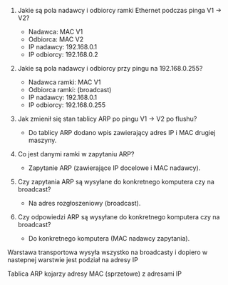 1. Jakie są pola nadawcy i odbiorcy ramki Ethernet podczas pinga V1 → V2?
    - Nadawca: MAC V1
	- Odbiorca: MAC V2
	- IP nadawcy: 192.168.0.1
	- IP odbiorcy: 192.168.0.2

2. Jakie są pola nadawcy i odbiorcy przy pingu na 192.168.0.255?
	- Nadawca ramki: MAC V1
	- Odbiorca ramki: (broadcast)
	- IP nadawcy: 192.168.0.1
	- IP odbiorcy: 192.168.0.255

3. Jak zmienił się stan tablicy ARP po pingu V1 → V2 po flushu?
	- Do tablicy ARP dodano wpis zawierający adres IP i MAC drugiej maszyny.

4. Co jest danymi ramki w zapytaniu ARP?
	- Zapytanie ARP (zawierające IP docelowe i MAC nadawcy).

5. Czy zapytania ARP są wysyłane do konkretnego komputera czy na broadcast?
	- Na adres rozgłoszeniowy (broadcast).

6. Czy odpowiedzi ARP są wysyłane do konkretnego komputera czy na broadcast?
	- Do konkretnego komputera (MAC nadawcy zapytania).

Warstawa transportowa wysyła wszystko na broadcasty i dopiero w nastepnej warstwie jest podział na adresy IP

Tablica ARP kojarzy adresy MAC (sprzetowe) z adresami IP